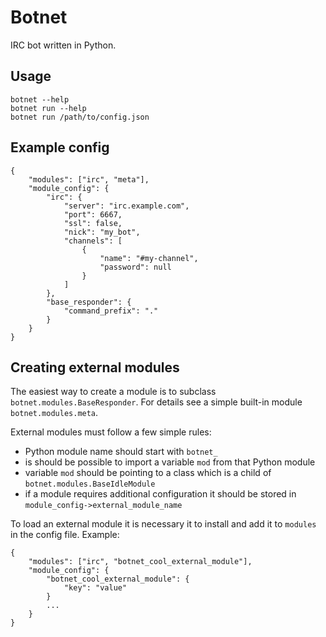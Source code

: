 # Botnet
IRC bot written in Python.

## Usage

    botnet --help
    botnet run --help
    botnet run /path/to/config.json

## Example config

    {
        "modules": ["irc", "meta"],
        "module_config": {
            "irc": {
                "server": "irc.example.com",
                "port": 6667,
                "ssl": false,
                "nick": "my_bot",
                "channels": [
                    {
                        "name": "#my-channel",
                        "password": null
                    }
                ]
            },
            "base_responder": {
                "command_prefix": "."
            }
        }
    }

## Creating external modules
The easiest way to create a module is to subclass
`botnet.modules.BaseResponder`. For details see a simple built-in module
`botnet.modules.meta`.

External modules must follow a few simple rules:

* Python module name should start with `botnet_`
* is should be possible to import a variable `mod` from that Python module
* variable `mod` should be pointing to a class which is a child of
`botnet.modules.BaseIdleModule`
* if a module requires additional configuration it should be stored in
`module_config->external_module_name`

To load an external module it is necessary it to install and add it to
`modules` in the config file. Example:


    {
        "modules": ["irc", "botnet_cool_external_module"],
        "module_config": {
            "botnet_cool_external_module": {
                "key": "value"
            }
            ...
        }
    }
